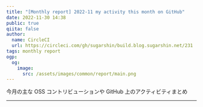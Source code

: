 ```yaml
---
title: "[Monthly report] 2022-11 my activity this month on GitHub"
date: 2022-11-30 14:38
public: true
qiita: false
author:
  name: CircleCI
  url: https://circleci.com/gh/sugarshin/build.blog.sugarshin.net/231
tags: monthly report
ogp:
  og:
    image:
      src: /assets/images/common/report/main.png
---
```


今月の主な OSS コントリビューションや GitHub 上のアクティビティまとめ

***
